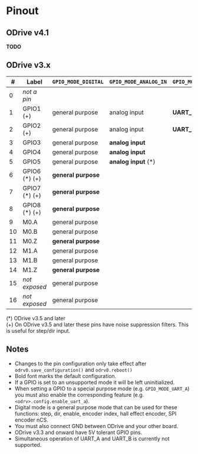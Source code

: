 # Pinout

## ODrive v4.1

**TODO**

## ODrive v3.x

| #  | Label         | `GPIO_MODE_DIGITAL`    | `GPIO_MODE_ANALOG_IN` | `GPIO_MODE_UART_A` | `GPIO_MODE_UART_B` | `GPIO_MODE_PWM` | `GPIO_MODE_CAN_A` | `GPIO_MODE_I2C_A` | `GPIO_MODE_ENC0` | `GPIO_MODE_ENC1` | `GPIO_MODE_MECH_BRAKE` |
|----|---------------|------------------------|-----------------------|--------------------|--------------------|-----------------|------------------|-------------------|------------------|------------------|------------------------|
|  0 | _not a pin_   |                        |                       |                    |                    |                 |                  |                   |                  |                  |                        |
|  1 | GPIO1 (+)     | general purpose        | analog input          | **UART_A.TX**      |                    | PWM0.0          |                  |                   |                  |                  | mechanical brake       |
|  2 | GPIO2 (+)     | general purpose        | analog input          | **UART_A.RX**      |                    | PWM0.1          |                  |                   |                  |                  | mechanical brake       |
|  3 | GPIO3         | general purpose        | **analog input**      |                    | **UART_B.TX**      | PWM0.2          |                  |                   |                  |                  | mechanical brake       |
|  4 | GPIO4         | general purpose        | **analog input**      |                    | **UART_B.RX**      | PWM0.3          |                  |                   |                  |                  | mechanical brake       |
|  5 | GPIO5         | general purpose        | **analog input** (*)  |                    |                    |                 |                  |                   |                  |                  | mechanical brake       |
|  6 | GPIO6 (*) (+) | **general purpose**    |                       |                    |                    |                 |                  |                   |                  |                  | mechanical brake       |
|  7 | GPIO7 (*) (+) | **general purpose**    |                       |                    |                    |                 |                  |                   |                  |                  | mechanical brake       |
|  8 | GPIO8 (*) (+) | **general purpose**    |                       |                    |                    |                 |                  |                   |                  |                  | mechanical brake       |
|  9 | M0.A          | general purpose        |                       |                    |                    |                 |                  |                   | **ENC0.A**       |                  |                        |
| 10 | M0.B          | general purpose        |                       |                    |                    |                 |                  |                   | **ENC0.B**       |                  |                        |
| 11 | M0.Z          | **general purpose**    |                       |                    |                    |                 |                  |                   |                  |                  |                        |
| 12 | M1.A          | general purpose        |                       |                    |                    |                 |                  | I2C.SCL           |                  | **ENC1.A**       |                        |
| 13 | M1.B          | general purpose        |                       |                    |                    |                 |                  | I2C.SDA           |                  | **ENC1.B**       |                        |
| 14 | M1.Z          | **general purpose**    |                       |                    |                    |                 |                  |                   |                  |                  |                        |
| 15 | _not exposed_ | general purpose        |                       |                    |                    |                 | **CAN_A.RX**     | I2C.SCL           |                  |                  |                        |
| 16 | _not exposed_ | general purpose        |                       |                    |                    |                 | **CAN_A.TX**     | I2C.SDA           |                  |                  |                        |


(*) ODrive v3.5 and later <br>
(+) On ODrive v3.5 and later these pins have noise suppression filters. This is useful for step/dir input. <br>

## Notes

* Changes to the pin configuration only take effect after `odrv0.save_configuration()` and `odrv0.reboot()`
* Bold font marks the default configuration.
* If a GPIO is set to an unsupported mode it will be left uninitialized.
* When setting a GPIO to a special purpose mode (e.g. `GPIO_MODE_UART_A`) you must also enable the corresponding feature (e.g. `<odrv>.config.enable_uart_a`).
* Digital mode is a general purpose mode that can be used for these functions: step, dir, enable, encoder index, hall effect encoder, SPI encoder nCS.
* You must also connect GND between ODrive and your other board.
* ODrive v3.3 and onward have 5V tolerant GPIO pins.
* Simultaneous operation of UART_A and UART_B is currently not supported.
